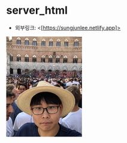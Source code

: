 # server_html
* 외부링크: <[https://sungjunlee.netlify.app]>


<img src="/sourcecode/images/sj.jpeg" width="40%" height="30%" title="px(픽셀) 크기 설정" alt="sj.jpeg"></img>
